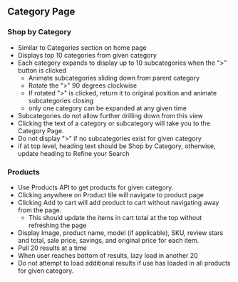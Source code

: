 ## Category Page

### Shop by Category
 * Similar to Categories section on home page
 * Displays top 10 categories from given category
 * Each category expands to display up to 10 subcategories when the ">" button is clicked
   * Animate subcategories sliding down from parent category
   * Rotate the ">" 90 degrees clockwise
   * If rotated ">" is clicked, return it to original position and animate subcategories closing
   * only one category can be expanded at any given time
 * Subcategories do not allow further drilling down from this view
 * Clicking the text of a category or subcategory will take you to the Category Page.
 * Do not display ">" if no subcategories exist for given category
 * if at top level, heading text should be Shop by Category, otherwise, update heading to Refine your Search

 ### Products
 * Use Products API to get products for given category.
 * Clicking anywhere on Product tile will navigate to product page
 * Clicking Add to cart will add product to cart without navigating away from the page.
   * This should update the items in cart total at the top without refreshing the page
 * Display Image, product name, model (if applicable), SKU, review stars and total, sale price, savings, and original price for each item.
 * Pull 20 results at a time
 * When user reaches bottom of results, lazy load in another 20
 * Do not attempt to load additional results if use has loaded in all products for given category.
